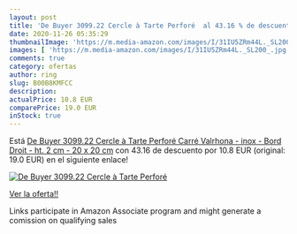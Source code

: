 ```yaml
---
layout: post
title: 'De Buyer 3099.22 Cercle à Tarte Perforé  al 43.16 % de descuento'
date: 2020-11-26 05:35:29
thumbnailImage: 'https://m.media-amazon.com/images/I/31IU5ZRm44L._SL200_.jpg'
images: [ 'https://m.media-amazon.com/images/I/31IU5ZRm44L._SL200_.jpg' ]
comments: true
category: ofertas
author: ring
slug: B00B8KMFCC
description:
actualPrice: 10.8 EUR
comparePrice: 19.0 EUR
inStock: true
---
```


Está [De Buyer 3099.22 Cercle à Tarte Perforé Carré Valrhona - inox - Bord Droit - ht. 2 cm - 20 x 20 cm](https://www.amazon.fr/dp/B00B8KMFCC/?tag=tolees0d-21) con 43.16 de descuento por 10.8 EUR (original: 19.0 EUR) en el siguiente enlace!

[![De Buyer 3099.22 Cercle à Tarte Perforé ](https://m.media-amazon.com/images/I/31IU5ZRm44L._SL200_.jpg)](https://www.amazon.fr/dp/B00B8KMFCC/?tag=tolees0d-21)

[Ver la oferta!!](https://www.amazon.fr/dp/B00B8KMFCC/?tag=tolees0d-21)

Links participate in Amazon Associate program and might generate a comission on qualifying sales


